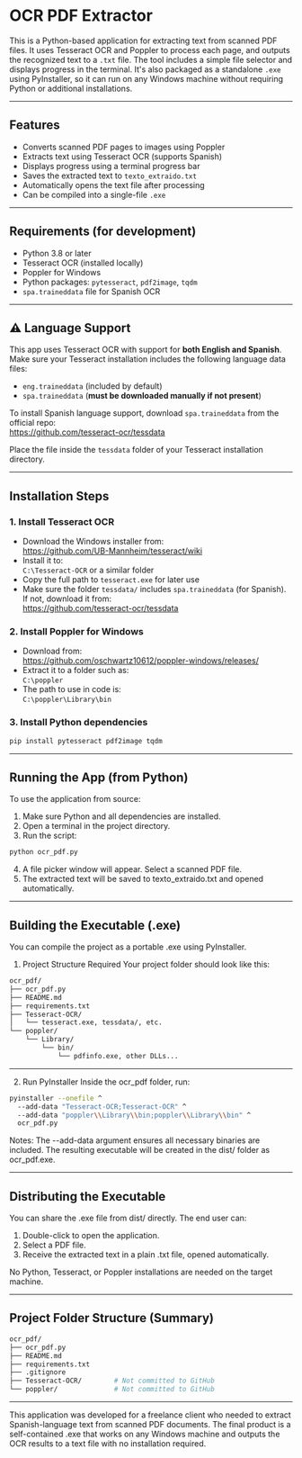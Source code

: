 # OCR PDF Extractor

This is a Python-based application for extracting text from scanned PDF files. It uses Tesseract OCR and Poppler to process each page, and outputs the recognized text to a `.txt` file. The tool includes a simple file selector and displays progress in the terminal. It's also packaged as a standalone `.exe` using PyInstaller, so it can run on any Windows machine without requiring Python or additional installations.

---

## Features

- Converts scanned PDF pages to images using Poppler
- Extracts text using Tesseract OCR (supports Spanish)
- Displays progress using a terminal progress bar
- Saves the extracted text to `texto_extraido.txt`
- Automatically opens the text file after processing
- Can be compiled into a single-file `.exe`

---

## Requirements (for development)

- Python 3.8 or later
- Tesseract OCR (installed locally)
- Poppler for Windows
- Python packages: `pytesseract`, `pdf2image`, `tqdm`
- `spa.traineddata` file for Spanish OCR

---

## ⚠️ Language Support

This app uses Tesseract OCR with support for **both English and Spanish**.  
Make sure your Tesseract installation includes the following language data files:

- `eng.traineddata` (included by default)
- `spa.traineddata` (**must be downloaded manually if not present**)

To install Spanish language support, download `spa.traineddata` from the official repo:  
https://github.com/tesseract-ocr/tessdata

Place the file inside the `tessdata` folder of your Tesseract installation directory.

---

## Installation Steps

### 1. Install Tesseract OCR

- Download the Windows installer from:  
  https://github.com/UB-Mannheim/tesseract/wiki
- Install it to:  
  `C:\Tesseract-OCR` or a similar folder
- Copy the full path to `tesseract.exe` for later use
- Make sure the folder `tessdata/` includes `spa.traineddata` (for Spanish).  
  If not, download it from:  
  https://github.com/tesseract-ocr/tessdata

### 2. Install Poppler for Windows

- Download from:  
  https://github.com/oschwartz10612/poppler-windows/releases/
- Extract it to a folder such as:  
  `C:\poppler`
- The path to use in code is:  
  `C:\poppler\Library\bin`

### 3. Install Python dependencies

```bash
pip install pytesseract pdf2image tqdm
```

---

## Running the App (from Python)

To use the application from source:

1. Make sure Python and all dependencies are installed.
2. Open a terminal in the project directory.
3. Run the script:

```bash
python ocr_pdf.py
```

4. A file picker window will appear. Select a scanned PDF file.
5. The extracted text will be saved to texto_extraido.txt and opened automatically.

---

## Building the Executable (.exe)
You can compile the project as a portable .exe using PyInstaller.

1. Project Structure Required
Your project folder should look like this:

```bash
ocr_pdf/
├── ocr_pdf.py
├── README.md
├── requirements.txt
├── Tesseract-OCR/
│   └── tesseract.exe, tessdata/, etc.
└── poppler/
    └── Library/
        └── bin/
            └── pdfinfo.exe, other DLLs...
```

---

2. Run PyInstaller
Inside the ocr_pdf folder, run:

```bash
pyinstaller --onefile ^
  --add-data "Tesseract-OCR;Tesseract-OCR" ^
  --add-data "poppler\\Library\\bin;poppler\\Library\\bin" ^
  ocr_pdf.py
```

Notes:
The --add-data argument ensures all necessary binaries are included.
The resulting executable will be created in the dist/ folder as ocr_pdf.exe.

---

## Distributing the Executable
You can share the .exe file from dist/ directly. The end user can:

1. Double-click to open the application.
2. Select a PDF file.
3. Receive the extracted text in a plain .txt file, opened automatically.

No Python, Tesseract, or Poppler installations are needed on the target machine.

---

## Project Folder Structure (Summary)

```bash
ocr_pdf/
├── ocr_pdf.py
├── README.md
├── requirements.txt
├── .gitignore
├── Tesseract-OCR/        # Not committed to GitHub
└── poppler/              # Not committed to GitHub
```

---

This application was developed for a freelance client who needed to extract Spanish-language text from scanned PDF documents. The final product is a self-contained .exe that works on any Windows machine and outputs the OCR results to a text file with no installation required.

